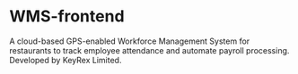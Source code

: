 # WMS-frontend
A cloud-based GPS-enabled Workforce Management System for restaurants to track employee attendance and automate payroll processing. Developed by KeyRex Limited.
